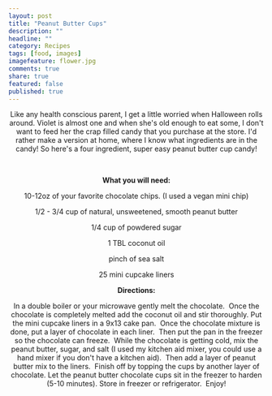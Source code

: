 ```yaml
---
layout: post
title: "Peanut Butter Cups"
description: ""
headline: ""
category: Recipes
tags: [food, images]
imagefeature: flower.jpg
comments: true
share: true
featured: false
published: true
---
```


<p style="text-align: center;">Like any health conscious parent, I get a little worried when Halloween rolls around. Violet is almost one and when she's old enough to eat some, I don't want to feed her the crap filled candy that you purchase at the store. I'd rather make a version at home, where I know what ingredients are in the candy! So here's a four ingredient, super easy peanut butter cup candy!</p>
<img class="aligncenter" src="http://i1208.photobucket.com/albums/cc370/apegg23/pbcup1_zps37eaf554.png" alt="" />
<img class="aligncenter" src="http://i1208.photobucket.com/albums/cc370/apegg23/pbcup2_zps56a6e29b.png" alt="" />
<p style="text-align: center;"><strong>What you will need:</strong></p>
<p style="text-align: center;">10-12oz of your favorite chocolate chips. (I used a vegan mini chip)</p>
<p style="text-align: center;">1/2 - 3/4 cup of natural, unsweetened, smooth peanut butter</p>
<p style="text-align: center;">1/4 cup of powdered sugar</p>
<p style="text-align: center;">1 TBL coconut oil</p>
<p style="text-align: center;">pinch of sea salt</p>
<p style="text-align: center;">25 mini cupcake liners</p>
<p style="text-align: center;"><strong>Directions:</strong></p>
<p style="text-align: center;">In a double boiler or your microwave gently melt the chocolate.  Once the chocolate is completely melted add the coconut oil and stir thoroughly. Put the mini cupcake liners in a 9x13 cake pan.  Once the chocolate mixture is done, put a layer of chocolate in each liner.  Then put the pan in the freezer so the chocolate can freeze.  While the chocolate is getting cold, mix the peanut butter, sugar, and salt (I used my kitchen aid mixer, you could use a hand mixer if you don't have a kitchen aid).  Then add a layer of peanut butter mix to the liners.  Finish off by topping the cups by another layer of chocolate. Let the peanut butter chocolate cups sit in the freezer to harden (5-10 minutes). Store in freezer or refrigerator.  Enjoy!</p>